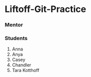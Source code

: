 # Liftoff-Git-Practice

### Mentor


### Students
1. Anna
2. Anya
3. Casey
4. Chandler
5. Tara Kotthoff
